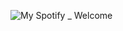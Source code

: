 ![My Spotify _ Welcome](https://user-images.githubusercontent.com/97353931/208462537-203f48a4-8942-4c50-a89c-b95fc3c2b5dd.png)
